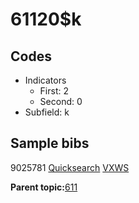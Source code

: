 # 61120$k

## Codes

-   Indicators
    -   First: 2
    -   Second: 0
-   Subfield: k

## Sample bibs

9025781 [Quicksearch](https://search.library.yale.edu/catalog/9025781) [VXWS](http://prodorbis.library.yale.edu:7014/vxws/GetHoldingsService?bibId=9025781)

**Parent topic:**[611](../../tags/611/611.md)

